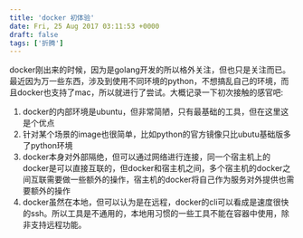 ```yaml
---
title: 'docker 初体验'
date: Fri, 25 Aug 2017 03:11:53 +0000
draft: false
tags: ['折腾']
---
```


docker刚出来的时候，因为是golang开发的所以格外关注，但也只是关注而已。最近因为万一些东西，涉及到使用不同环境的python，不想搞乱自己的环境，而且docker也支持了mac，所以就进行了尝试。大概记录一下初次接触的感官吧:

1.  docker的内部环境是ubuntu，但非常简陋，只有最基础的工具，但在这里这是个优点
2.  针对某个场景的image也很简单，比如python的官方镜像只比ubutu基础版多了python环境
3.  docker本身对外部隔绝，但可以通过网络进行连接，同一个宿主机上的docker是可以直接互联的，但docker和宿主机之间，多个宿主机的docker之间互联需要做一些额外的操作，宿主机的docker将自己作为服务对外提供也需要额外的操作
4.  docker虽然在本地，但可以认为是在远程，docker的cli可以看成是速度很快的ssh。所以工具是不通用的，本地用习惯的一些工具不能在容器中使用，除非支持远程功能。